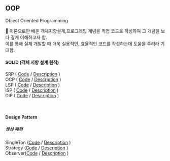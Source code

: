 ## OOP 
Object Oriented Programming 

📕 이론으로만 배운 객체지향설계,프로그래밍 개념을 직접 코드로 작성하여 그 개념을 보다 깊게 이해하고자 함. <br>
이를 통해 실제 개발할 때 더욱 실용적인, 효율적인 코드를 작성하는데 도움을 주리라 기대함. 

#### SOLID (객체 지향 설계 원칙)
SRP ( [Code](https://github.com/Vida0822/OOP/blob/ae5db980ac14d4df548737ea3dadf29e652dea9f/OOP_Study/src/SOLID/SRP.java#L25-L61) / 
      [Description](https://vida0822.github.io/algorithm/Java-SRP/) ) <br>
OCP ( [Code](https://github.com/Vida0822/OOP/blob/927e11c042a09694b43e0a37f8a44aad320e2f97/OOP_Study/src/SOLID/OCP.java#L3-L51) / 
      [Description](https://vida0822.github.io/java/Java-OCP/) ) <br>
LSP ( [Code](https://github.com/Vida0822/OOP/blob/927e11c042a09694b43e0a37f8a44aad320e2f97/OOP_Study/src/SOLID/LSP.java#L6-L35) / 
      [Description](https://vida0822.github.io/java/Java-LSP/) ) <br>
ISP ( [Code](https://github.com/Vida0822/OOP/blob/927e11c042a09694b43e0a37f8a44aad320e2f97/OOP_Study/src/SOLID/ISP.java#L3-L42) / 
      [Description](https://vida0822.github.io/java/Java-ISP/) ) <br>
DIP ( [Code](https://github.com/Vida0822/OOP/blob/927e11c042a09694b43e0a37f8a44aad320e2f97/OOP_Study/src/SOLID/DIP.java#L3-L40) / 
      [Description](https://vida0822.github.io/java/Java-DIP/) ) <br>
  
<br>

#### Design Pattern
##### 생성 패턴
SingleTon ([Code](https://github.com/Vida0822/OOP/blob/88a383cb16ea3d099363c6146c172ed43c1fd76e/OOP_Study/src/design_pattern/Singleton.java#L3-L34) / 
            [Description](https://vida0822.github.io/java/Java-Singleton/) ) <br> 
Strategy ([Code](https://github.com/Vida0822/OOP/blob/9cab3d63b9fedd652f27b03876b04f507b3ea5fd/OOP_Study/src/design_pattern/Strategy.java#L3-L156) / 
            [Description](https://vida0822.github.io/java/Java-Strategy/) ) <br>
Observer([Code](https://github.com/Vida0822/OOP/blob/9196fa0931c43063b9be88997edb093a7b413d71/OOP_Study/OOP/design_pattern/Observer.java#L5-L99) / 
            [Description](https://vida0822.github.io/java/Java-Observer/) ) <br>
